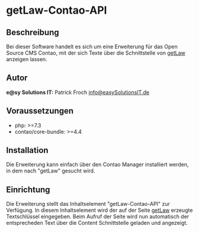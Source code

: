 # getLaw-Contao-API


## Beschreibung

Bei dieser Software handelt es sich um eine Erweiterung für das Open Source CMS Contao, mit der sich Texte über die Schnittstelle von [getLaw](https://getlaw.de) anzeigen lassen.

## Autor

__e@sy Solutions IT:__ Patrick Froch <info@easySolutionsIT.de>

## Voraussetzungen

- php: >=7.3
- contao/core-bundle: >=4.4


## Installation

Die Erweiterung kann einfach über den Contao Manager installiert werden, in dem nach "getLaw" gesucht wird.


## Einrichtung

Die Erweiterung stellt das Inhaltselement "getLaw-Contao-API" zur Verfügung. In diesem Inhaltselement wird der auf der Seite [getLaw](https://getlaw.de) erzeugte Textschlüssel eingegeben. Beim Aufruf der Seite wird nun automatisch der entsprecheden Text über die Content Schnittstelle geladen und angezeigt.
